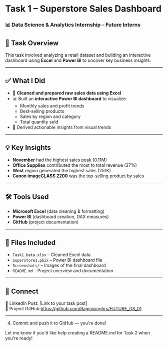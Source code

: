 # Task 1 – Superstore Sales Dashboard
### 📊 Data Science & Analytics Internship – Future Interns

## 📝 Task Overview
This task involved analyzing a retail dataset and building an interactive dashboard using **Excel** and **Power BI** to uncover key business insights.

---

## ✅ What I Did
- 🧹 **Cleaned and prepared raw sales data using Excel**
- 📊 Built an **interactive Power BI dashboard** to visualize:
  - Monthly sales and profit trends
  - Best-selling products
  - Sales by region and category
  - Total quantity sold
- 🧠 Derived actionable insights from visual trends

---

## 💡 Key Insights
- **November** had the highest sales peak (0.11M)
- **Office Supplies** contributed the most to total revenue (37%)
- **West** region generated the highest sales (251K)
- **Canon imageCLASS 2200** was the top-selling product by sales

---

## 🛠 Tools Used
- **Microsoft Excel** (data cleaning & formatting)
- **Power BI** (dashboard creation, DAX measures)
- **GitHub** (project documentation)

---

## 📁 Files Included
- `Task1_Data.xlsx` – Cleaned Excel data
- `Superstore1.pbix` – Power BI dashboard file
- `Screenshots/` – Images of the final dashboard
- `README.md` – Project overview and documentation

---

## 🔗 Connect
📌 LinkedIn Post: [Link to your task post]  
📌 Project GitHub:https://github.com/Raginisinghrs/FUTURE_DS_01

---





4. Commit and push it to GitHub — you're done!



Let me know if you'd like help creating a README.md for Task 2 when you're ready!
